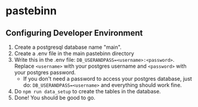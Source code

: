 # pastebinn

## Configuring Developer Environment
1. Create a postgresql database name "main".
2. Create a .env file in the main pastebinn directory
3. Write this in the .env file: `DB_USERANDPASS=<username>:<password>`. Replace `<username>` with your postgres username and `<password>` with your postgres password.
    - If you don't need a password to access your postgres database, just do: `DB_USERANDPASS=<username>` and everything should work fine.
4. Do `npm run data_setup` to create the tables in the database.
5. Done! You should be good to go.
